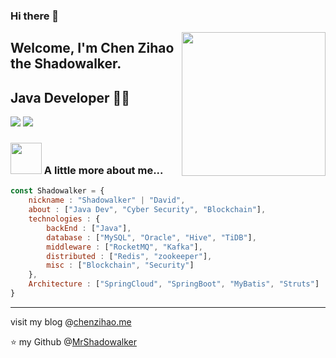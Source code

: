 ### Hi there 👋

<!--
**MrShadowalker/MrShadowalker** is a ✨ _special_ ✨ repository because its `README.md` (this file) appears on your GitHub profile.

Here are some ideas to get you started:

- 🔭 I’m currently working on ...
- 🌱 I’m currently learning ...
- 👯 I’m looking to collaborate on ...
- 🤔 I’m looking for help with ...
- 💬 Ask me about ...
- 📫 How to reach me: ...
- 😄 Pronouns: ...
- ⚡ Fun fact: ...
-->


<img align='right' src="https://media.giphy.com/media/M9gbBd9nbDrOTu1Mqx/giphy.gif" width="230">

## Welcome, I'm Chen Zihao the Shadowalker. 
## Java Developer 👨‍💻

[![](https://img.shields.io/badge/LinkedIn-shadowalker-blue)](https://www.linkedin.com/in/shadowalker/)
[![](https://img.shields.io/badge/Foxmail-mr.shadowalker%40foxmail.com-red)](mailto:mr.shadowalker@foxmail.com)


### <img src="https://media.giphy.com/media/VgCDAzcKvsR6OM0uWg/giphy.gif" width="50"> A little more about me...  

```javascript
const Shadowalker = {
    nickname : "Shadowalker" | "David",
    about : ["Java Dev", "Cyber Security", "Blockchain"],
    technologies : {
        backEnd : ["Java"],
        database : ["MySQL", "Oracle", "Hive", "TiDB"],
        middleware : ["RocketMQ", "Kafka"],
        distributed : ["Redis", "zookeeper"],
        misc : ["Blockchain", "Security"]
    },
    Architecture : ["SpringCloud", "SpringBoot", "MyBatis", "Struts"]
}

```

---
visit my blog @[chenzihao.me](http://chenzihao.me)

⭐️ my Github @[MrShadowalker](https://github.com/MrShadowalker)
